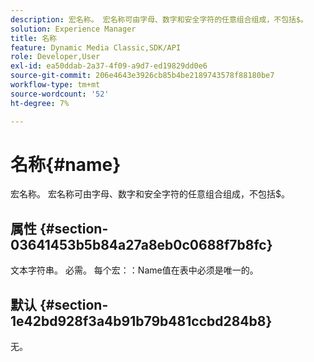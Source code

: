 ```yaml
---
description: 宏名称。 宏名称可由字母、数字和安全字符的任意组合组成，不包括$。
solution: Experience Manager
title: 名称
feature: Dynamic Media Classic,SDK/API
role: Developer,User
exl-id: ea50ddab-2a37-4f09-a9d7-ed19829dd0e6
source-git-commit: 206e4643e3926cb85b4be2189743578f88180be7
workflow-type: tm+mt
source-wordcount: '52'
ht-degree: 7%

---
```


# 名称{#name}

宏名称。 宏名称可由字母、数字和安全字符的任意组合组成，不包括$。

## 属性 {#section-03641453b5b84a27a8eb0c0688f7b8fc}

文本字符串。 必需。 每个宏：：Name值在表中必须是唯一的。

## 默认 {#section-1e42bd928f3a4b91b79b481ccbd284b8}

无。

